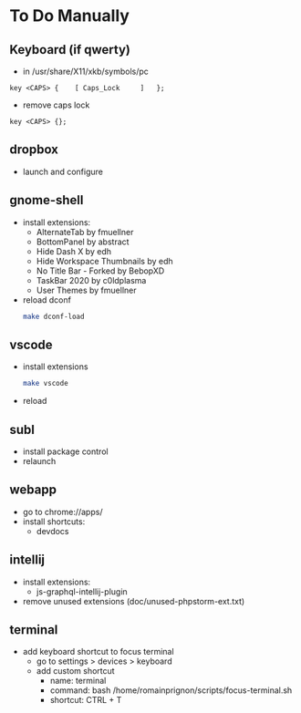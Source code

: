 # To Do Manually

## Keyboard (if qwerty)
- in /usr/share/X11/xkb/symbols/pc
```
key <CAPS> {	[ Caps_Lock		]	};
```
- remove caps lock
```
key <CAPS> {};
```

## dropbox
- launch and configure


## gnome-shell
- install extensions:
    - AlternateTab by fmuellner
    - BottomPanel by abstract
    - Hide Dash X by edh
    - Hide Workspace Thumbnails by edh
    - No Title Bar - Forked by BebopXD
    - TaskBar 2020 by c0ldplasma
    - User Themes by fmuellner
- reload dconf
    ```bash
    make dconf-load
    ```


## vscode
- install extensions
    ```bash
    make vscode
    ```
- reload


## subl
- install package control
- relaunch

## webapp
- go to chrome://apps/
- install shortcuts:
    - devdocs

## intellij
- install extensions:
    - js-graphql-intellij-plugin
- remove unused extensions (doc/unused-phpstorm-ext.txt)

## terminal
- add keyboard shortcut to focus terminal
    - go to settings > devices > keyboard
    - add custom shortcut
        - name: terminal
        - command: bash /home/romainprignon/scripts/focus-terminal.sh
        - shortcut: CTRL + T
